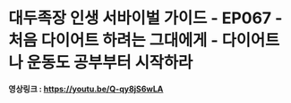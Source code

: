 # 대두족장 인생 서바이벌 가이드 - EP067 - 처음 다이어트 하려는 그대에게 - 다이어트나 운동도 공부부터 시작하라

**영상링크 : https://youtu.be/Q-qy8jS6wLA**